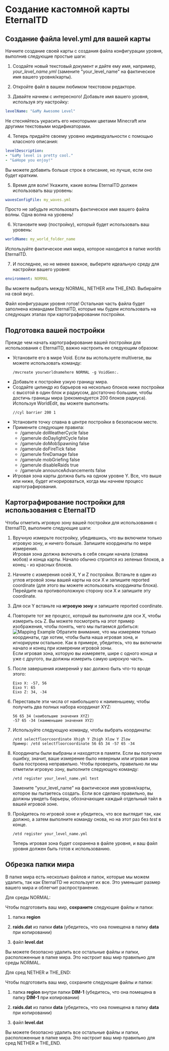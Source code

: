 # Создание кастомной карты EternalTD

## Создание файла level.yml для вашей карты

Начните создание своей карты с создания файла конфигурации уровня, выполнив следующие простые шаги:

1. Создайте новый текстовый документ и дайте ему имя, например, *your_level_name.yml* (замените "your_level_name" на фактическое имя вашего уровня/карты).

2. Откройте файл в вашем любимом текстовом редакторе.

3. Давайте начнем с интересного! Добавьте имя вашего уровня, используя эту настройку:
```yaml
levelName: "&aMy Awesome Level"
```
Не стесняйтесь украсить его некоторыми цветами Minecraft или другими текстовыми модификаторами.

4. Теперь придайте своему уровню индивидуальности с помощью классного описания:
```yaml
levelDescription:
- "&aMy level is pretty cool."
- "&aHope you enjoy!"
```
Вы можете добавить больше строк в описание, но лучше, если оно будет кратким.

5. Время для волн! Укажите, какие волны EternalTD должен использовать ваш уровень:
```yaml
wavesConfigFile: my_waves.yml
```
Просто не забудьте использовать фактическое имя вашего файла волны. Одна волна на уровень!

6. Установите мир (постройку), который будет использовать ваш уровень:
```yaml
worldName: my_world_folder_name
```
Используйте фактическое имя мира, которое находится в папке *worlds*  EternalTD.

7. И последнее, но не менее важное, выберите идеальную среду для настройки вашего уровня:
```yaml
environment: NORMAL
```
Вы можете выбрать между NORMAL, NETHER или THE_END. Выбирайте на свой вкус.

Файл конфигурации уровня готов! Остальная часть файла будет заполнена командами EternalTD, которые мы будем использовать на следующих этапах при картографировании постройки.

## Подготовка вашей постройки
Прежде чем начать картографирование вашей постройки для использования с EternalTD, важно настроить ее следующим образом:

- Установите его в мире Void. Если вы используете multiverse, вы можете использовать команду:
  ```
  /mvcreate yourworldnamehere NORMAL -g VoidGen:.
  ```
- Добавьте к постройке узкую границу мира.
- Создайте цилиндр из барьеров на несколько блоков ниже постройки с высотой в один блок и радиусом, достаточно большим, чтобы достичь границы мира (рекомендуется 200 блоков радиуса). Используя WorldEdit, вы можете выполнить:
  ```
  //cyl barrier 200 1
  ```
- Установите точку спавна в центре постройки в безопасном месте.
- Примените следующие правила:
    - /gamerule doWeatherCycle false
    - /gamerule doDaylightCycle false
    - /gamerule doMobSpawning false
    - /gamerule doFireTick false
    - /gamerule fireDamage false
    - /gamerule mobGriefing false
    - /gamerule disableRaids true
    - /gamerule announceAdvancements false
- Игровая зона карты должна быть на одном уровне Y. Все, что выше или ниже, будет игнорироваться, когда мы начнем процесс картографирования.

## Картографирование постройки для использования с EternalTD
Чтобы  отметить  игровую  зону  вашей  постройки  для  использования  с  EternalTD,  выполните  следующие  шаги:

1. Вручную измерьте постройку, убедившись, что вы включили только игровую зону, и ничего больше.  Запишите координаты по мере измерения.
<br>Игровая зона должна включать в себя секции начала (спавна мобов) и конца карты. Начало обычно строится из зеленых блоков, а конец - из красных блоков.


2. Начните с измерения осей X, Y и Z постройки. Встаньте в один из углов игровой зоны вашей карты на оси X и запишите  reported coordinate  (для этого вы можете использовать координаты блока). Перейдите на противоположную сторону оси X и запишите эту  coordinate.


3. Для оси Y встаньте на **игровую зону** и запишите  reported coordinate.


4. Повторите тот же процесс, который вы выполнили для оси X, чтобы измерить ось Z. Вы можете посмотреть на этот пример изображения, чтобы понять, чего мы пытаемся добиться:
   ![Mapping Example](https://i.imgur.com/IZfh2Nt.jpeg)
   Обратите внимание, что мы измеряем только координаты, где хотим, чтобы была наша игровая зона, и игнорируем остальное. Как в примере, убедитесь, что вы включили начало и конец при измерении игровой зоны. <br>Если игровая зона, которую вы измеряете, шире с одного конца и уже с другого, вы должны измерить самую широкую часть.


5. После завершения измерений у вас должно быть что-то вроде этого:
   ```
   Eixo X: -57, 56
   Eixo Y: 65
   Eixo Z: 34, -34
   ```

6. Переставьте эти числа от наибольшего к наименьшему, чтобы получить два полных набора координат XYZ:
   ```
   56 65 34 (наибольшие значения XYZ)
   -57 65 -34 (наименьшие значения XYZ)
   ```

7. Используйте следующую команду, чтобы выбрать координаты:
   ```
   /etd selectfloorcoordinate Xhigh Y Zhigh Xlow Y Zlow
   Пример: /etd selectfloorcoordinate 56 65 34 -57 65 -34
   ```

8. Координаты были выбраны и находятся в памяти. Если вы получили ошибку, значит, ваше измерение было неверным или игровая зона была построена неправильно. Чтобы проверить, правильно ли мы  отметили  игровую  зону,  выполните  следующую  команду:
   ```
   /etd register your_level_name.yml test
   ```
   Замените "your_level_name" на фактическое имя уровня/карты, которое вы пытаетесь создать. Если все сделано правильно, вы должны увидеть барьеры, обозначающие каждый отдельный тайл в вашей игровой зоне.


9. Пройдитесь по игровой зоне и убедитесь, что все выглядит так, как должно, а затем выполните команду снова, но на этот раз без *test* в конце.
   ````
   /etd register your_level_name.yml
   ````
   Теперь  игровая  зона  будет  сохранена  в  файле  уровня,  и  ваш  файл  уровня  должен  быть  готов  к  использованию.

## Обрезка папки мира
В папке мира есть несколько файлов и папок, которые мы можем удалить, так как EternalTD  не  использует  их  все.  Это  уменьшит  размер  вашего  мира  и  облегчит  распространение.

Для  среды  NORMAL:

Чтобы  подготовить  ваш  мир, **сохраните**  следующие  файлы  и  папки:

1.  папка **region**


2.  **raids.dat**  из  папки  **data**  (убедитесь,  что  она  помещена  в  папку  **data**  при  копировании)


3.  файл **level.dat**

Вы  можете  безопасно  удалить  все  остальные  файлы  и  папки,  расположенные  в  папке  мира.  Это  настроит  ваш  мир  правильно  для  среды  NORMAL.

Для  сред  NETHER  и  THE_END:

Чтобы  подготовить  ваш  мир,  сохраните  следующие  файлы  и  папки:

1.  папка **region**  внутри  папки  **DIM-1**  (убедитесь,  что  она  помещена  в  папку  **DIM-1**  при  копировании)


2.  **raids.dat**  из  папки  **data**  (убедитесь,  что  она  помещена  в  папку  **data**  при  копировании)


3.  файл **level.dat**

Вы  можете  безопасно  удалить  все  остальные  файлы  и  папки,  расположенные  в  папке  мира.  Это  настроит  ваш  мир  правильно  для  сред  NETHER  и  THE_END.

